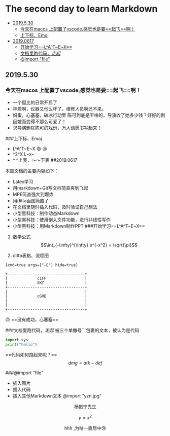 # The second day to learn Markdown
<!-- @import "[TOC]" {cmd="toc" depthFrom=2 depthTo=3 orderedList=false} -->

<!-- code_chunk_output -->

* [2019.5.30](#2019530)
	* [今天在macos 上配置了vscode,感觉也是要==起飞==啊！](#今天在macos-上配置了vscode感觉也是要起飞啊)
	* [上下标、Emoj](#上下标-emoj)
* [2019.0617](#20190617)
	* [开始学习==L^A^T~E~X==](#开始学习lat~e~x)
	* [文档里跑代码，*走起*](#文档里跑代码走起)
	* [@import "file"](#import-file)

<!-- /code_chunk_output -->
## 2019.5.30

### 今天在macos 上配置了vscode,感觉也是要==起飞==啊！
+ 一个逗比的日常开启了
+ 神烦啊，仪器又他么坏了。维修人员啊还不来。
+ 妈蛋，心塞塞，破冰行动里 陈可到底是干啥的，导演收了她多少钱？好好的剧因她而变得不那么可爱了！
+ 求导演删除陈可的戏份，万人请愿书写起来！

###上下标、Emoj
+ L^A^T~E~X   :smile: :cry: 
+ ^2^X  L~x~ 
+ ^ ^上表，～～下表
##2019.0617

本篇文档的主要内容如下：
+ Latex学习
+ 用markdown+Git写文档简直爽到飞起
+ MPE简直强大到爆炸
+ 用ditta画图简直了
+ 在文档里随时插入代码，及时验证自己想法
+ 小型黑科技：制作动态Markdown
+ 小型黑科技：使用倒入文件功能，进行非线性写作
+ 小型黑科技：用Markdown制作PPT
###开始学习==L^A^T~E~X==
1. 数学公式
$$\int_{-\infty}^{\infty} e^{-x^2} = \sqrt{\pi}$$

1. ditta表格、流程图
```ditta 
{cmd=true args=["-E"] hide=true}

+----------------------------------+
|             c1FF                 |
|             SKY                  |
+----------------------------------+
|                                  |
|             cGRE                 | 
|                                  |
|                                  |
+----------------------------------+
```
:angry: ==没有成功，心塞塞==

###文档里跑代码，*走起*
被三个单撇号```包裹的文本，被认为是代码
```python
import sys
print("hello")
```
==代码如何跑起来呢？==
$$dmg=atk-def$$

###@import "file"
+ 插入图片
+ 插入代码
+ 插入其他Markdown文本
@import "yzn.jpg"
<center>杨振宁先生<center/>

$$ y=x^2$$

hhh ,为啥一直居中:cry:











